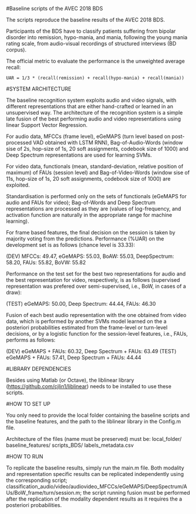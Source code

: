 #Baseline scripts of the AVEC 2018 BDS

The scripts reproduce the baseline results of the AVEC 2018 BDS.

Participants of the BDS have to classify patients suffering from bipolar disorder into remission, hypo-mania, and mania, following the young mania rating scale, from audio-visual recordings of structured interviews (BD corpus). 

The official metric to evaluate the performance is the unweighted average recall: 

	UAR = 1/3 * (recall(remission) + recall(hypo-mania) + recall(mania))

#SYSTEM ARCHITECTURE

The baseline recognition system exploits audio and video signals, with different representations that are either hand-crafted or learned in an unsupervised way. The architecture of the recognition system is a simple late fusion of the best performing audio and video representations using linear Support Vector Regression. 

For audio data, MFCCs (frame level), eGeMAPS (turn level based on post-processed VAD obtained with LSTM RNN), Bag-of-Audio-Words (window sise of 2s, hop-size of 1s, 20 soft assignments, codebook size of 1000) and Deep Spectrum representations are used for learning SVMs. 

For video data, functionals (mean, standard-deviation, relative position of maximum) of FAUs (session level) and Bag-of-Video-Words (window sise of 11s, hop-size of 1s, 20 soft assignments, codebook size of 1000) are exploited.

Standardisation is performed only on the sets of functionals (eGeMAPS for audio and FAUs for video); Bag-of-Words and Deep Spectrum representations are processed as they are (values of log-frequency, and activation function are naturally in the appropriate range for machine learning). 

For frame based features, the final decision on the session is taken by majority voting from the predictions. Performance (%UAR) on the development set is as follows (chance level is 33.33):

(DEV) MFCCs: 49.47, eGeMAPS: 55.03, BoAW: 55.03, DeepSpectrum: 58.20, FAUs: 55.82, BoVW: 55.82

Performance on the test set for the best two representations for audio and the best representation for video, respectively, is as follows (supervised representation was prefered over semi-supervised, i.e., BoW, in cases of a draw):

(TEST) eGeMAPS: 50.00, Deep Spectrum: 44.44, FAUs: 46.30

Fusion of each best audio representation with the one obtained from video data, which is performed by another SVMs model learned on the a posteriori probabilities estimated from the frame-level or turn-level decisions, or by a logistic function for the session-level features, i.e., FAUs, performs as follows:

(DEV)  eGeMAPS + FAUs: 60.32, Deep Spectrum + FAUs: 63.49
(TEST) eGeMAPS + FAUs: 57.41, Deep Spectrum + FAUs: 44.44


#LIBRARY DEPENDENCIES

Besides using Matlab (or Octave), the liblinear library (https://github.com/cjlin1/liblinear) needs to be installed to use these scripts.

#HOW TO SET UP

You only need to provide the local folder containing the baseline scripts and the baseline features, and the path to the liblinear library in the Config.m file.

Architecture of the files (name must be preserved) must be:
local_folder/
	baseline_features/
	scripts_BDS/
	labels_metadata.csv

#HOW TO RUN

To replicate the baseline results, simply run the main.m file.
Both modality and representation specific results can be replicated independently using the corresponding script; classification_audio/video/audiovideo_MFCCs/eGeMAPS/DeepSpectrum/AUs/BoW_frame/turn/session.m; the script running fusion must be performed after the replication of the modality dependent results as it requires the a posteriori probabilities.